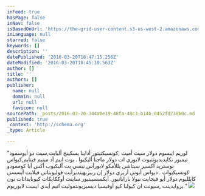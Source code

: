 ```yaml
---
inFeed: true
hasPage: false
inNav: false
isBasedOnUrl: 'https://the-grid-user-content.s3-us-west-2.amazonaws.com/376f7e8f-14cd-4cf1-9621-f1b525417721.png'
inLanguage: null
starred: false
keywords: []
description: ''
datePublished: '2016-03-20T18:47:15.256Z'
dateModified: '2016-03-20T18:45:10.563Z'
author: []
title: ''
authors: []
publisher:
  name: null
  domain: null
  url: null
  favicon: null
sourcePath: _posts/2016-03-20-344a0e19-48fa-48c3-b14b-0452fd738b0c.md
published: true
_context: 'http://schema.org'
_type: Article

---
```

"لوريم ايبسوم دولار سيت أميت ,كونسيكتيتور أدايبا يسكينج أليايت,سيت دو أيوسمود تيمبور نكايديديونتيوت لابوري ات دولار ماجنا أليكيوا . يوت انيم أد مينيم فينايم,كيواس نوستريد أكسير سيتاشن يللأمكو لابورأس نيسي يت أليكيوب أكس أيا كوممودو كونسيكيوات . ديواس أيوتي أريري دولار إن ريبريهينديرأيت فوليوبتاتي فيلايت أيسسي كايلليوم دولار أيو فيجايت نيولا باراياتيور. أيكسسيبتيور ساينت أوككايكات كيوبايداتات نون بروايدينت ,سيونت ان كيولبا كيو أوفيسيا ديسيريونتموليت انيم أيدي ايست لابوريوم." ![](https://the-grid-user-content.s3-us-west-2.amazonaws.com/376f7e8f-14cd-4cf1-9621-f1b525417721.png)